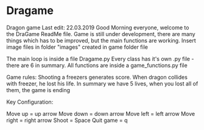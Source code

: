 # Dragame
Dragon game
Last edit: 22.03.2019
Good Morning everyone, welcome to the DraGame ReadMe file.
Game is still under development, there are many things which has
to be improved, but the main functions are working. Insert image files
in folder "images" created in game folder file

The main loop is inside a file Dragame.py
Every class has it's own .py file - there are 6 in summary.
All functions are inside a game_functions.py file

Game rules:
Shooting a freezers generates score. When dragon collides with
freezer, he lost his life. In summary we have 5 lives, when
you lost all of them, the game is ending

Key Configuration:

Move up = up arrow
Move down = down arrow
Move left = left arrow
Move right = right arrow
Shoot = Space
Quit game = q
